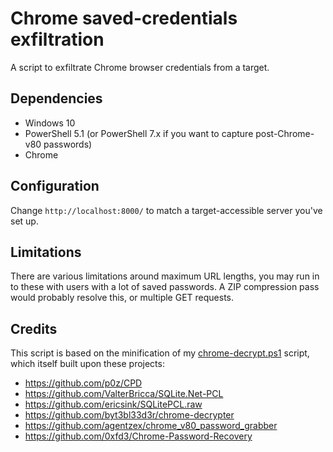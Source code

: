 # Chrome saved-credentials exfiltration

A script to exfiltrate Chrome browser credentials from a target.

## Dependencies

 * Windows 10
 * PowerShell 5.1
   (or PowerShell 7.x if you want to capture post-Chrome-v80 passwords)
 * Chrome

## Configuration

Change `http://localhost:8000/` to match a target-accessible server you've set
up.

## Limitations

There are various limitations around maximum URL lengths, you may run in to
these with users with a lot of saved passwords. A ZIP compression pass would
probably resolve this, or multiple GET requests.

## Credits

This script is based on the minification of my
[chrome-decrypt.ps1](https://github.com/thisismyrobot/chrome-decrypt.ps1)
script, which itself built upon these projects:

 * https://github.com/p0z/CPD
 * https://github.com/ValterBricca/SQLite.Net-PCL
 * https://github.com/ericsink/SQLitePCL.raw
 * https://github.com/byt3bl33d3r/chrome-decrypter
 * https://github.com/agentzex/chrome_v80_password_grabber
 * https://github.com/0xfd3/Chrome-Password-Recovery

